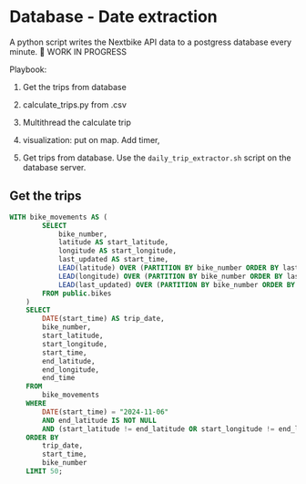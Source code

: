 # Database - Date extraction

A python script writes the Nextbike API data to a postgress database every minute.
🚧 WORK IN PROGRESS

Playbook:
1. Get the trips from database
2. calculate_trips.py from .csv
3. Multithread the calculate trip
4. visualization: put on map. Add timer,


1. Get trips from database. Use the `daily_trip_extractor.sh` script on the database server.

## Get the trips
```SQL
WITH bike_movements AS (
        SELECT
            bike_number,
            latitude AS start_latitude,
            longitude AS start_longitude,
            last_updated AS start_time,
            LEAD(latitude) OVER (PARTITION BY bike_number ORDER BY last_updated) AS end_latitude,
            LEAD(longitude) OVER (PARTITION BY bike_number ORDER BY last_updated) AS end_longitude,
            LEAD(last_updated) OVER (PARTITION BY bike_number ORDER BY last_updated) AS end_time
        FROM public.bikes
    )
    SELECT
        DATE(start_time) AS trip_date,
        bike_number,
        start_latitude,
        start_longitude,
        start_time,
        end_latitude,
        end_longitude,
        end_time
    FROM
        bike_movements
    WHERE
        DATE(start_time) = "2024-11-06"
        AND end_latitude IS NOT NULL
        AND (start_latitude != end_latitude OR start_longitude != end_longitude)
    ORDER BY
        trip_date,
        start_time,
        bike_number
    LIMIT 50;
```
